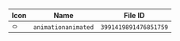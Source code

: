 | Icon | Name | File ID |
| ---  | ---  | ---     |
| ![](animationanimated.png) | `animationanimated` | `3991419891476851759` |
